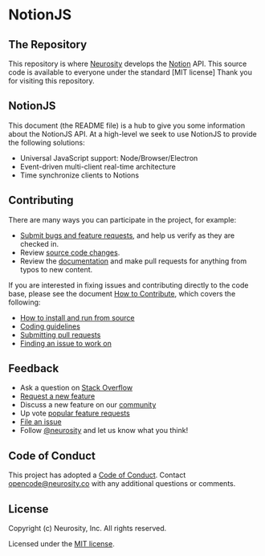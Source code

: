 # NotionJS

## The Repository

This repository is where [Neurosity](https://neurosity.co) develops the [Notion](https://neurosity.co) API. This source code is available to everyone under the standard [MIT license]
Thank you for visiting this repository.

## NotionJS

This document (the README file) is a hub to give you some information about the NotionJS API. At a high-level we seek to use NotionJS to provide the following solutions:

- Universal JavaScript support: Node/Browser/Electron
- Event-driven multi-client real-time architecture
- Time synchronize clients to Notions

## Contributing

There are many ways you can participate in the project, for example:

- [Submit bugs and feature requests](https://github.com/neurosity/notion-js/issues), and help us verify as they are checked in.
- Review [source code changes](https://github.com/neurosity/notion-js/pulls).
- Review the [documentation](https://github.com/neurosity/notion-js/tree/master/website) and make pull requests for anything from typos to new content.

If you are interested in fixing issues and contributing directly to the code base,
please see the document [How to Contribute](https://github.com/Neurosity/notion-js/wiki/How-to-Contribute), which covers the following:

- [How to install and run from source](https://github.com/neurosity/notion-js/wiki/How-to-Contribute#contributing-to-notionjs)
- [Coding guidelines](https://github.com/neurosity/notion-js/wiki/Coding-Guidelines)
- [Submitting pull requests](https://github.com/neurosity/notion-js/wiki/How-to-Contribute#pull-requests)
- [Finding an issue to work on](https://github.com/neurosity/notion-js/wiki/How-to-Contribute#where-to-contribute)

## Feedback

- Ask a question on [Stack Overflow](https://stackoverflow.com/questions/tagged/notion-js)
- [Request a new feature](https://github.com/neurosity/notion-js/blob/master/CONTRIBUTING.md)
- Discuss a new feature on our [community](https://support.neurosity.co/hc/en-us/community/topics)
- Up vote [popular feature requests](https://github.com/neurosity/notion-js/issues?q=is%3Aopen+is%3Aissue+label%3Afeature-request+sort%3Areactions-%2B1-desc)
- [File an issue](https://github.com/neurosity/notion-js/issues)
- Follow [@neurosity](https://twitter.com/neurosity) and let us know what you think!

## Code of Conduct

This project has adopted a [Code of Conduct](https://github.com/neurosity/notion-js/blob/master/CODE_OF_CONDUCT.md). Contact [opencode@neurosity.co](mailto:opencode@neurosity.co) with any additional questions or comments.

## License

Copyright (c) Neurosity, Inc. All rights reserved.

Licensed under the [MIT license](./LICENSE).
